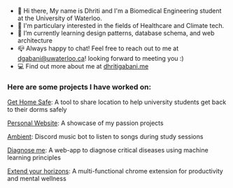 - 👋 Hi there, My name is Dhriti and I'm a Biomedical Engineering student at the University of Waterloo. 
- 🔭 I'm particulary interested in the fields of Healthcare and Climate tech. 
- 🌱 I’m currently learning design patterns, database schema, and web architecture
- 📪 Always happy to chat! Feel free to reach out to me at dgabani@uwaterloo.ca! looking forward to meeting you :)
- 💻 Find out more about me at [dhritigabani.me](https://dhritigabani.me/#/)


### Here are some projects I have worked on:

[Get Home Safe](https://github.com/binalpreetkalra/get-home-safe): A tool to share location to help university students get back to their dorms safely

[Personal Website](https://github.com/DhritiGabani/dhritigabani.me): A showcase of my passion projects

[Ambient](https://github.com/DhritiGabani/Ambient): Discord music bot to listen to songs during study sessions

[Diagnose me](https://github.com/DhritiGabani/Diagnose-me): A web-app to diagnose critical diseases using machine learning principles

[Extend your horizons](https://github.com/alliedong/technova-hackathon): A multi-functional chrome extension for productivity and mental wellness

